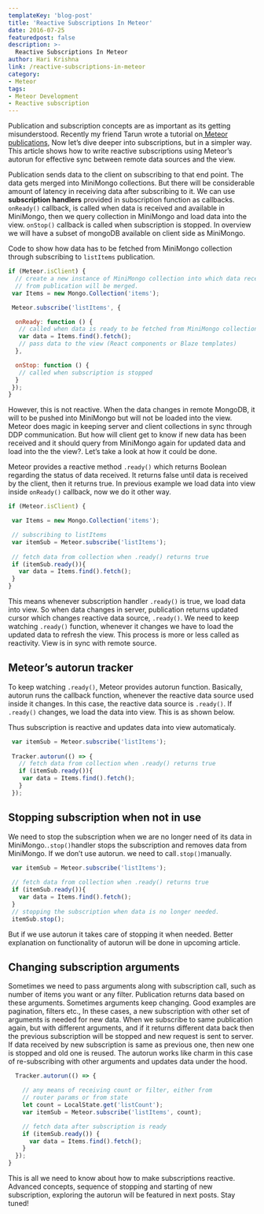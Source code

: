```yaml
---
templateKey: 'blog-post'
title: 'Reactive Subscriptions In Meteor'
date: 2016-07-25
featuredpost: false
description: >-
  Reactive Subscriptions In Meteor
author: Hari Krishna
link: /reactive-subscriptions-in-meteor
category:
- Meteor
tags:
- Meteor Development
- Reactive subscription
---
```


Publication and subscription concepts are as important as its getting misunderstood. Recently my friend Tarun wrote a tutorial on[ Meteor publications](/meteor-publications-and-subscriptions/), Now let’s dive deeper into subscriptions, but in a simpler way. This article shows how to write reactive subscriptions using Meteor’s autorun for effective sync between remote data sources and the view.

Publication sends data to the client on subscribing to that end point. The data gets merged into MiniMongo collections. But there will be considerable amount of latency in receiving
data after subscribing to it. We can use __subscription handlers__ provided in subscription function as callbacks. ```onReady()``` callback, is called when data is received and available in MiniMongo, then we query collection in MiniMongo and load data into the view. ```onStop()``` callback is called when subscription is stopped. In overview we will have a subset of mongoDB available on client side as MiniMongo.

Code to show how data has to be fetched from MiniMongo collection through subscribing to ```listItems``` publication.
```js
if (Meteor.isClient) {
  // create a new instance of MiniMongo collection into which data received
  // from publication will be merged.
 var Items = new Mongo.Collection('items');

 Meteor.subscribe('listItems', {

  onReady: function () {
   // called when data is ready to be fetched from MiniMongo collection.
   var data = Items.find().fetch();
   // pass data to the view (React components or Blaze templates)
  },

  onStop: function () {
   // called when subscription is stopped
  }
 });
}
```
However, this is not reactive. When the data changes in remote MongoDB, it will to be pushed into MiniMongo but will not be loaded into the view. Meteor does magic in keeping server and client collections in sync through DDP communication. But how will client get to know if new data has been received and it should query from MiniMongo again for updated data and load into the the view?. Let’s take a look at how it could be done.

Meteor provides a reactive method ```.ready()``` which returns Boolean regarding the status of data received. It returns false until data is received by the client, then it returns true. In previous example we load data into view inside ```onReady()``` callback, now we do it other way.

```js
if (Meteor.isClient) {

 var Items = new Mongo.Collection('items');

 // subscribing to listItems
 var itemSub = Meteor.subscribe('listItems');
 
 // fetch data from collection when .ready() returns true
 if (itemSub.ready()){
   var data = Items.find().fetch();
 }
}
```
This means whenever subscription handler ```.ready()``` is true, we load data into view. So when data changes in server, publication returns updated cursor which changes reactive data source, ```.ready()```. We need to keep watching ```.ready()``` function, whenever it changes we have to load the updated data to refresh the view. This process is more or less called as reactivity. View is in sync with remote source.

## Meteor’s autorun tracker
To keep watching ```.ready()```, Meteor provides autorun function. Basically, autorun runs the callback function, whenever the reactive data source used inside it changes. In this case, the reactive data source is ```.ready()```. If ```.ready()``` changes, we load the data into view. This is as shown below.

Thus subscription is reactive and updates data into view automaticaly.

```js
 var itemSub = Meteor.subscribe('listItems');
 
 Tracker.autorun(() => {
   // fetch data from collection when .ready() returns true
   if (itemSub.ready()){
    var data = Items.find().fetch();
   }
 });
```
## Stopping subscription when not in use
We need to stop the subscription when we are no longer need of its data in MiniMongo.``` .stop() ```handler stops the subscription and removes data from MiniMongo. If we don’t use autorun. we need to call``` .stop() ```manually.

```js
 var itemSub = Meteor.subscribe('listItems');
 
 // fetch data from collection when .ready() returns true
 if (itemSub.ready()){
   var data = Items.find().fetch();
 }
 // stopping the subscription when data is no longer needed.
 itemSub.stop();
```
But if we use autorun it takes care of stopping it when needed. Better explanation on functionality of autorun will be done in upcoming article.

## Changing subscription arguments
Sometimes we need to pass arguments along with subscription call, such as number of items you want or any filter. Publication returns data based on these arguments. Sometimes arguments keep changing. Good examples are pagination, filters etc., In these cases, a new subscription with other set of arguments is needed for new data. When we subscribe to same publication again, but with different arguments, and if it returns different data back then the previous subscription will be stopped and new request is sent to server. If data received by new subscription is same as previous one, then new one is stopped and old one is reused. The autorun works like charm in this case of re-subscribing with other arguments and updates data under the hood.

```js
  Tracker.autorun(() => {

    // any means of receiving count or filter, either from
    // router params or from state
    let count = LocalState.get('listCount');
    var itemSub = Meteor.subscribe('listItems', count);

    // fetch data after subscription is ready
    if (itemSub.ready()) {
      var data = Items.find().fetch();
    }
  });
}
```
This is all we need to know about how to make subscriptions reactive. Advanced concepts, sequence of stopping and starting of new subscription, exploring the autorun will be featured in next posts. Stay tuned!